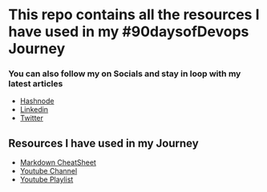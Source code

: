 <h1>This repo contains all the resources I have used in my #90daysofDevops Journey</h1>

<h3> You can also follow my on Socials and stay in loop with my latest articles</h3>

- [Hashnode](dipen.hashnode.dev "Dipen's Hashnode")
- [Linkedin](linkedin.com/in/dipenr06 "Dipen's Linkedin")
- [Twitter](https://www.google.com "Dipen's Twitter")

<h2>Resources I have used in my Journey</h2>

- [Markdown CheatSheet](https://github.com/adam-p/markdown-here/wiki/Markdown-Cheatsheet#links "Markdown Cheatsheet")
- [Youtube Channel](https://www.youtube.com/@TrainWithShubham/videos "Train with Shubham")
- [Youtube Playlist](https://www.youtube.com/watch?v=Ou9j73aWgyE&list=PLdpzxOOAlwvIKMhk8WhzN1pYoJ1YU8Csa "Devops zero to hero")
